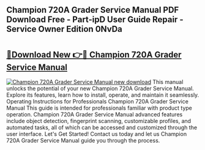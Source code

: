## Champion 720A Grader Service Manual PDF Download Free - Part-ipD User Guide Repair - Service Owner Edition 0NvDa

# <h2><a href="http://bc79516.oget.top/?id=Champion+720A+Grader+Service+Manual">🔗Download New 👉🔴 Champion 720A Grader Service Manual</a></h2>

[![Champion 720A Grader Service Manual new download](https://i.imgur.com/5g1atiW.png)](http://bc79516.oget.top/?id=Champion+720A+Grader+Service+Manual)
This manual unlocks the potential of your new Champion 720A Grader Service Manual. Explore its features, learn how to install, operate, and maintain it seamlessly. Operating Instructions for Professionals Champion 720A Grader Service Manual This guide is intended for professionals familiar with product type operation. Champion 720A Grader Service Manual advanced features include object detection, fingerprint scanning, customizable profiles, and automated tasks, all of which can be accessed and customized through the user interface. Let's Get Started! Contact us today and let us Champion 720A Grader Service Manual guide you through the process.
